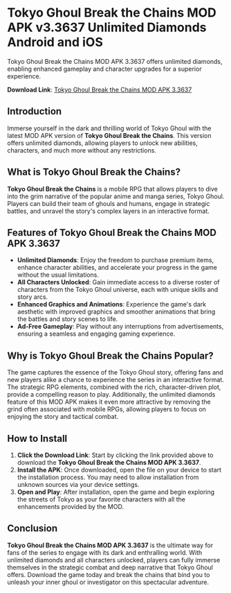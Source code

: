 # Tokyo Ghoul Break the Chains MOD APK v3.3637 Unlimited Diamonds Android and iOS
Tokyo Ghoul Break the Chains MOD APK 3.3637 offers unlimited diamonds, enabling enhanced gameplay and character upgrades for a superior experience.

**Download Link**: [Tokyo Ghoul Break the Chains MOD APK 3.3637](https://techymody.com/tokyo-ghoul-break-the-chains-mod-apk-3-3637-unlimited-diamonds-download/)

## Introduction
Immerse yourself in the dark and thrilling world of Tokyo Ghoul with the latest MOD APK version of **Tokyo Ghoul Break the Chains**. This version offers unlimited diamonds, allowing players to unlock new abilities, characters, and much more without any restrictions.

## What is Tokyo Ghoul Break the Chains?
**Tokyo Ghoul Break the Chains** is a mobile RPG that allows players to dive into the grim narrative of the popular anime and manga series, Tokyo Ghoul. Players can build their team of ghouls and humans, engage in strategic battles, and unravel the story's complex layers in an interactive format.

## Features of Tokyo Ghoul Break the Chains MOD APK 3.3637
- **Unlimited Diamonds**: Enjoy the freedom to purchase premium items, enhance character abilities, and accelerate your progress in the game without the usual limitations.
- **All Characters Unlocked**: Gain immediate access to a diverse roster of characters from the Tokyo Ghoul universe, each with unique skills and story arcs.
- **Enhanced Graphics and Animations**: Experience the game's dark aesthetic with improved graphics and smoother animations that bring the battles and story scenes to life.
- **Ad-Free Gameplay**: Play without any interruptions from advertisements, ensuring a seamless and engaging gaming experience.

## Why is Tokyo Ghoul Break the Chains Popular?
The game captures the essence of the Tokyo Ghoul story, offering fans and new players alike a chance to experience the series in an interactive format. The strategic RPG elements, combined with the rich, character-driven plot, provide a compelling reason to play. Additionally, the unlimited diamonds feature of this MOD APK makes it even more attractive by removing the grind often associated with mobile RPGs, allowing players to focus on enjoying the story and tactical combat.

## How to Install
1. **Click the Download Link**: Start by clicking the link provided above to download the **Tokyo Ghoul Break the Chains MOD APK 3.3637**.
2. **Install the APK**: Once downloaded, open the file on your device to start the installation process. You may need to allow installation from unknown sources via your device settings.
3. **Open and Play**: After installation, open the game and begin exploring the streets of Tokyo as your favorite characters with all the enhancements provided by the MOD.

## Conclusion
**Tokyo Ghoul Break the Chains MOD APK 3.3637** is the ultimate way for fans of the series to engage with its dark and enthralling world. With unlimited diamonds and all characters unlocked, players can fully immerse themselves in the strategic combat and deep narrative that Tokyo Ghoul offers. Download the game today and break the chains that bind you to unleash your inner ghoul or investigator on this spectacular adventure.

